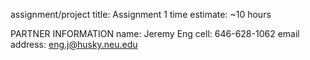 assignment/project title: Assignment 1
time estimate: ~10 hours

PARTNER INFORMATION
name: Jeremy Eng
cell: 646-628-1062
email address: eng.j@husky.neu.edu

